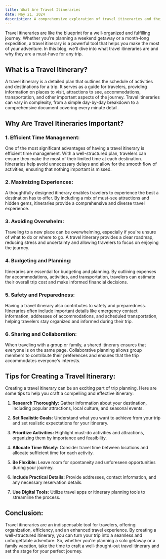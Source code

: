 ```yaml
---
title: What Are Travel Itineraries
date: May 21, 2024
description: A comprehensive exploration of travel itineraries and their importance in trip planning.
---
```


Travel itineraries are like the blueprint for a well-organized and fulfilling journey. Whether you're planning a weekend getaway or a month-long expedition, a travel itinerary is a powerful tool that helps you make the most of your adventure. In this blog, we'll dive into what travel itineraries are and why they are a must-have for any trip.

## **What is a Travel Itinerary?**

A travel itinerary is a detailed plan that outlines the schedule of activities and destinations for a trip. It serves as a guide for travelers, providing information on places to visit, attractions to see, accommodations, transportation, and other important aspects of the journey. Travel itineraries can vary in complexity, from a simple day-by-day breakdown to a comprehensive document covering every minute detail.

## **Why Are Travel Itineraries Important?**

### 1. **Efficient Time Management:**

One of the most significant advantages of having a travel itinerary is efficient time management. With a well-structured plan, travelers can ensure they make the most of their limited time at each destination. Itineraries help avoid unnecessary delays and allow for the smooth flow of activities, ensuring that nothing important is missed.

### 2. **Maximizing Experiences:**

A thoughtfully designed itinerary enables travelers to experience the best a destination has to offer. By including a mix of must-see attractions and hidden gems, itineraries provide a comprehensive and diverse travel experience.

### 3. **Avoiding Overwhelm:**

Traveling to a new place can be overwhelming, especially if you're unsure of what to do or where to go. A travel itinerary provides a clear roadmap, reducing stress and uncertainty and allowing travelers to focus on enjoying the journey.

### 4. **Budgeting and Planning:**

Itineraries are essential for budgeting and planning. By outlining expenses for accommodations, activities, and transportation, travelers can estimate their overall trip cost and make informed financial decisions.

### 5. **Safety and Preparedness:**

Having a travel itinerary also contributes to safety and preparedness. Itineraries often include important details like emergency contact information, addresses of accommodations, and scheduled transportation, helping travelers stay organized and informed during their trip.

### 6. **Sharing and Collaboration:**

When traveling with a group or family, a shared itinerary ensures that everyone is on the same page. Collaborative planning allows group members to contribute their preferences and ensures that the trip accommodates everyone's interests.

## **Tips for Creating a Travel Itinerary:**

Creating a travel itinerary can be an exciting part of trip planning. Here are some tips to help you craft a compelling and effective itinerary:

1. **Research Thoroughly:** Gather information about your destination, including popular attractions, local culture, and seasonal events.

2. **Set Realistic Goals:** Understand what you want to achieve from your trip and set realistic expectations for your itinerary.

3. **Prioritize Activities:** Highlight must-do activities and attractions, organizing them by importance and feasibility.

4. **Allocate Time Wisely:** Consider travel time between locations and allocate sufficient time for each activity.

5. **Be Flexible:** Leave room for spontaneity and unforeseen opportunities during your journey.

6. **Include Practical Details:** Provide addresses, contact information, and any necessary reservation details.

7. **Use Digital Tools:** Utilize travel apps or itinerary planning tools to streamline the process.

## **Conclusion:**

Travel itineraries are an indispensable tool for travelers, offering organization, efficiency, and an enhanced travel experience. By creating a well-structured itinerary, you can turn your trip into a seamless and unforgettable adventure. So, whether you're planning a solo getaway or a family vacation, take the time to craft a well-thought-out travel itinerary and set the stage for your perfect journey.
